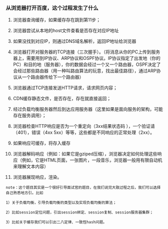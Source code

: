 ### 从浏览器打开百度，这个过程发生了什么

1. 浏览器查询缓存，如果缓存存在跳到第11步；

2. 浏览器尝试从本地的host文件查看是否存在对应IP地址

3. 如果没找到对应IP，则通过DNS域名解析，返回IP地址给浏览器

4. 浏览器打开对服务器的TCP连接（三次握手）。（将消息从你的PC上传到服务器上，需要用到IP协议、ARP协议和OSPF协议。IP协议指定了出发地（你的PC）和目的地（服务器），你的数据会经过一个又一个路由器，OSPF决定了会经过那些路由器（用一种叫路由算法的玩意，找出最佳路径），通过ARP协议从一个路由器传给下一个路由器）

5. 浏览器通过TCP连接发送HTTP请求，请求网页内容；

6. CDN缓存静态文件，是否存在，存在就直接返回；

7. 经过负载均衡服务器然后到达应用服务器（这里如果是面向服务的架构，可能存在服务调用）；

8. 浏览器检查HTTP响应是否为一个重定向（3xx结果状态码 ），一个验证请（401），错误（4xx 5xx）等等，这些都是不同响应的正常处理（2xx）。

9. 如果响应可缓存，将存入缓存

10. 浏览器解码响应（例如：如果它是gziped压缩），浏览器决定如何处理这些响应（例如，它是HTML页面，一张图片，一段音乐，浏览器一般用有限自动机来理解文本内容）

11. 浏览器展现响应，渲染。

```
note：这个题目其实是一个很好引导面试官的题目，在我们说完大致过程之后，我们可以选择自己熟悉地方引。比如

1）关于负载均衡，引导负载均衡的类型以及实现负载均衡的算法；

2）比如session定位问题，引出session绑定、session复制、session服务器集群；

3）比如关于缓存我们可以引出二八定律、一致性hash问题。
```



